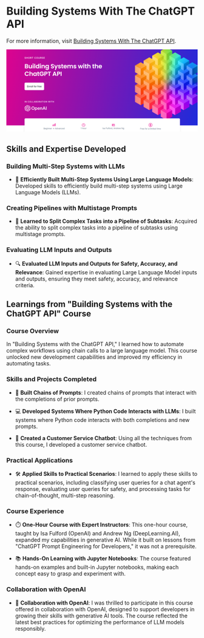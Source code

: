 # Building Systems With The ChatGPT API

For more information, visit [Building Systems With The ChatGPT API](https://www.deeplearning.ai/short-courses/building-systems-with-chatgpt/).

<p align="center">
  <img src="https://github.com/RomanRosa/Building-Systems-With-The-ChatGPT-API/blob/main/Building%20Systems%20With%20The%20ChatGPT%20API.png">
</p>

## Skills and Expertise Developed

### Building Multi-Step Systems with LLMs

- 🚀 **Efficiently Built Multi-Step Systems Using Large Language Models**: Developed skills to efficiently build multi-step systems using Large Language Models (LLMs).

### Creating Pipelines with Multistage Prompts

- 🧩 **Learned to Split Complex Tasks into a Pipeline of Subtasks**: Acquired the ability to split complex tasks into a pipeline of subtasks using multistage prompts.

### Evaluating LLM Inputs and Outputs

- 🔍 **Evaluated LLM Inputs and Outputs for Safety, Accuracy, and Relevance**: Gained expertise in evaluating Large Language Model inputs and outputs, ensuring they meet safety, accuracy, and relevance criteria.

## Learnings from "Building Systems with the ChatGPT API" Course

### Course Overview

In "Building Systems with the ChatGPT API," I learned how to automate complex workflows using chain calls to a large language model. This course unlocked new development capabilities and improved my efficiency in automating tasks.

### Skills and Projects Completed

- 🔄 **Built Chains of Prompts**: I created chains of prompts that interact with the completions of prior prompts.

- 💻 **Developed Systems Where Python Code Interacts with LLMs**: I built systems where Python code interacts with both completions and new prompts.

- 🤖 **Created a Customer Service Chatbot**: Using all the techniques from this course, I developed a customer service chatbot.

### Practical Applications

- 🛠️ **Applied Skills to Practical Scenarios**: I learned to apply these skills to practical scenarios, including classifying user queries for a chat agent's response, evaluating user queries for safety, and processing tasks for chain-of-thought, multi-step reasoning.

### Course Experience

- ⏱️ **One-Hour Course with Expert Instructors**: This one-hour course, taught by Isa Fulford (OpenAI) and Andrew Ng (DeepLearning.AI), expanded my capabilities in generative AI. While it built on lessons from "ChatGPT Prompt Engineering for Developers," it was not a prerequisite.

- 📚 **Hands-On Learning with Jupyter Notebooks**: The course featured hands-on examples and built-in Jupyter notebooks, making each concept easy to grasp and experiment with.

### Collaboration with OpenAI

- 🤝 **Collaboration with OpenAI**: I was thrilled to participate in this course offered in collaboration with OpenAI, designed to support developers in growing their skills with generative AI tools. The course reflected the latest best practices for optimizing the performance of LLM models responsibly.

